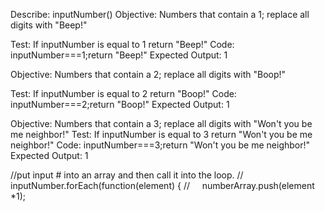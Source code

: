 Describe: inputNumber()
Objective: Numbers that contain a 1; replace all digits with "Beep!"

Test: If inputNumber is equal to 1 return "Beep!"
Code: 
inputNumber===1;return "Beep!"
Expected Output: 1

Objective: Numbers that contain a 2; replace all digits with "Boop!"

Test: If inputNumber is equal to 2 return "Boop!"
Code:
inputNumber===2;return "Boop!"
Expected Output: 1

Objective: Numbers that contain a 3; replace all digits with "Won't you be me neighbor!"
Test: If inputNumber is equal to 3 return "Won't you be me neighbor!"
Code:
inputNumber===3;return "Won't you be me neighbor!"
Expected Output: 1



//put input # into an array and then call it into the loop.
//     inputNumber.forEach(function(element) {
//       numberArray.push(element *1);
